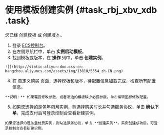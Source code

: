 # 使用模板创建实例 {#task_rbj_xbv_xdb .task}

您已经 [创建模板](cn.zh-CN/用户指南/实例/实例启动模板/创建模板.md#) 或 [创建版本](cn.zh-CN/用户指南/实例/实例启动模板/创建版本.md#)。

1.   登录 [ECS控制台](https://ecs.console.aliyun.com/)。 
2.   在左侧导航栏中，单击 **实例启动模板**。 
3.   找到模板或版本，在 **操作** 列中，单击 **创建实例**。 

    ![](http://static-aliyun-doc.oss-cn-hangzhou.aliyuncs.com/assets/img/13810/5354_zh-CN.png)

4.   在 自定义购买 页面，选择模板和版本，待配置信息加载完成，检查所有配置信息。 

    **说明：** 如果需要修改参数，或者所选的模板缺少必要参数，单击编辑图标修改配置。

5.   如果您选择的是包年包月实例，则选择购买时长并勾选服务协议，单击 **确认下单**，完成支付后可登录控制台查看新建实例。 

    如果您选择的是按量付费实例，则勾选服务协议，单击 **创建实例**。实例创建成功后，可登录控制台查看新建实例。


